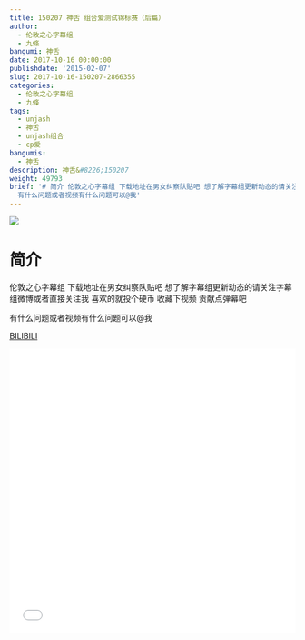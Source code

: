 ```yaml
---
title: 150207 神舌 组合爱测试锦标赛（后篇）
author:
  - 伦敦之心字幕组
  - 九條
bangumi: 神舌
date: 2017-10-16 00:00:00
publishdate: '2015-02-07'
slug: 2017-10-16-150207-2866355
categories:
  - 伦敦之心字幕组
  - 九條
tags:
  - unjash
  - 神舌
  - unjash组合
  - cp爱
bangumis:
  - 神舌
description: 神舌&#8226;150207
weight: 49793
brief: '# 简介 伦敦之心字幕组 下载地址在男女纠察队贴吧 想了解字幕组更新动态的请关注字幕组微博或者直接关注我 喜欢的就投个硬币 收藏下视频 贡献点弹幕吧
  有什么问题或者视频有什么问题可以@我'
---
```


![](https://i.imgur.com/LboMZgw.jpg)

# 简介  
伦敦之心字幕组 下载地址在男女纠察队贴吧 想了解字幕组更新动态的请关注字幕组微博或者直接关注我 喜欢的就投个硬币 收藏下视频 贡献点弹幕吧


有什么问题或者视频有什么问题可以@我

  [BILIBILI](https://www.bilibili.com/video/av2866355/)


<div class="vcontainer">  <iframe class='video' src="//www.bilibili.com/blackboard/player.html?aid=2866355" width="100%" height="500" frameborder="0" allowfullscreen="allowfullscreen"></iframe></div>
